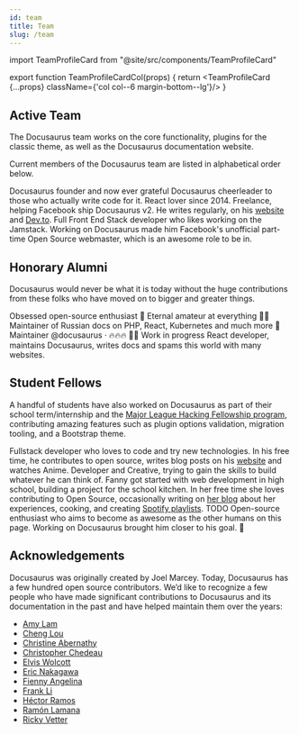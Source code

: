```yaml
---
id: team
title: Team
slug: /team
---
```


import TeamProfileCard from "@site/src/components/TeamProfileCard"

export function TeamProfileCardCol(props) { return <TeamProfileCard {...props} className={'col col--6 margin-bottom--lg'}/> }

## Active Team

The Docusaurus team works on the core functionality, plugins for the classic theme, as well as the Docusaurus documentation website.

Current members of the Docusaurus team are listed in alphabetical order below.

<div className="row">
  <TeamProfileCardCol
    name="Joel Marcey"
    githubUrl="https://github.com/JoelMarcey"
    twitterUrl="https://twitter.com/joelmarcey"
  >
    Docusaurus founder and now ever grateful Docusaurus cheerleader to those who actually write code for it.
  </TeamProfileCardCol>
  <TeamProfileCardCol
    name="Sébastien Lorber"
    githubUrl="https://github.com/slorber"
    twitterUrl="https://twitter.com/sebastienlorber"
  >
    React lover since 2014. Freelance, helping Facebook ship Docusaurus v2. He writes regularly, on his <a href="https://sebastienlorber.com/" target="_blank">website</a> and <a href="https://dev.to/sebastienlorber" target="_blank">Dev.to</a>.
  </TeamProfileCardCol>
  <TeamProfileCardCol
    name="Yangshun Tay"
    githubUrl="https://github.com/yangshun"
    twitterUrl="https://twitter.com/yangshunz"
  >
    Full Front End Stack developer who likes working on the Jamstack. Working on Docusaurus made him Facebook's unofficial part-time Open Source webmaster, which is an awesome role to be in.
  </TeamProfileCardCol>
</div>

## Honorary Alumni

Docusaurus would never be what it is today without the huge contributions from these folks who have moved on to bigger and greater things.

<div className="row">
  <TeamProfileCardCol
    name="Alexey Pyltsyn"
    githubUrl="https://github.com/lex111"
  >
    Obsessed open-source enthusiast 👋 Eternal amateur at everything 🤷‍♂️ Maintainer of Russian docs on PHP, React, Kubernetes and much more 🧐
  </TeamProfileCardCol>
  <TeamProfileCardCol name="Endilie Yacop Sucipto" githubUrl="https://github.com/endiliey" twitterUrl="https://twitter.com/endiliey">
    Maintainer @docusaurus · 🔥🔥🔥
  </TeamProfileCardCol>
  <TeamProfileCardCol
    name="Wei Gao"
    githubUrl="https://github.com/wgao19"
    twitterUrl="https://twitter.com/wgao19"
  >
    🏻‍🌾 Work in progress React developer, maintains Docusaurus, writes docs and spams this world with many websites.
  </TeamProfileCardCol>
</div>

## Student Fellows

A handful of students have also worked on Docusaurus as part of their school term/internship and the [Major League Hacking Fellowship program](https://fellowship.mlh.io/), contributing amazing features such as plugin options validation, migration tooling, and a Bootstrap theme.

<div className="row">
  <TeamProfileCardCol name="Anshul Goyal" githubUrl="https://github.com/anshulrgoyal" twitterUrl="https://twitter.com/ar_goyal">
  Fullstack developer who loves to code and try new technologies. In his free time, he contributes to open source, writes blog posts on his <a href="https://anshulgoyal.dev/" target="_blank">website</a> and watches Anime.
  </TeamProfileCardCol>
  <TeamProfileCardCol name="Drew Alexander" githubUrl="https://github.com/drewbi">
    Developer and Creative, trying to gain the skills to build whatever he can think of.
  </TeamProfileCardCol>
  <TeamProfileCardCol
    name="Fanny Vieira"
    githubUrl="https://github.com/fanny"
    twitterUrl="https://twitter.com/fannyvieiira"
  >
    Fanny got started with web development in high school, building a project for the school kitchen. In her free time she loves contributing to Open Source, occasionally writing on <a href="https://dev.to/fannyvieira" target="_blank">her blog</a> about her experiences, cooking, and creating <a href="https://open.spotify.com/user/anotherfanny" target="_blank">Spotify playlists</a>.
  </TeamProfileCardCol>
  <TeamProfileCardCol name="Sam Zhou" githubUrl="https://github.com/SamChou19815" twitterUrl="https://twitter.com/SamChou19815">
    TODO
  </TeamProfileCardCol>
  <TeamProfileCardCol name="Tan Teik Jun" githubUrl="https://github.com/teikjun" twitterUrl="https://twitter.com/teik_jun">
    Open-source enthusiast who aims to become as awesome as the other humans on this page. Working on Docusaurus brought him closer to his goal. 🌱
  </TeamProfileCardCol>
</div>

## Acknowledgements

Docusaurus was originally created by Joel Marcey. Today, Docusaurus has a few hundred open source contributors. We’d like to recognize a few people who have made significant contributions to Docusaurus and its documentation in the past and have helped maintain them over the years:

- [Amy Lam](https://github.com/amyrlam)
- [Cheng Lou](https://github.com/chenglou)
- [Christine Abernathy](https://github.com/caabernathy)
- [Christopher Chedeau](https://github.com/vjeux)
- [Elvis Wolcott](https://github.com/elviswolcott)
- [Eric Nakagawa](https://github.com/ericnakagawa)
- [Fienny Angelina](https://github.com/fiennyangeln)
- [Frank Li](https://github.com/deltice)
- [Héctor Ramos](https://github.com/hramos)
- [Ramón Lamana](https://github.com/rlamana)
- [Ricky Vetter](https://github.com/rickyvetter)
